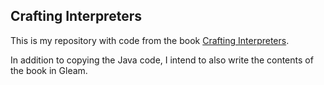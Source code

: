 ## Crafting Interpreters

This is my repository with code from the book [Crafting Interpreters](https://craftinginterpreters.com).

In addition to copying the Java code, I intend to also write the contents of the book in Gleam.
